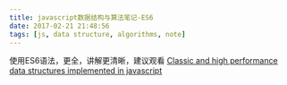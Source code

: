 ```yaml
---
title: javascript数据结构与算法笔记-ES6
date: 2017-02-21 21:48:56
tags: [js, data structure, algorithms, note]
---
```


使用ES6语法，更全，讲解更清晰，建议观看
[Classic and high performance data structures implemented in javascript](https://github.com/LukeLin/js-stl)


